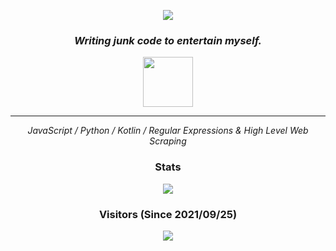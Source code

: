<p align="center"> <img src="https://capsule-render.vercel.app/api?type=Waving&color=timeGradient&height=200&animation=fadeIn&section=header&text=ArjixWasTaken&fontSize=60"> </p>


<h3 align="center"><i>Writing junk code to entertain myself.</i></h3>
<p align="center">
<a href="https://discord.com/users/674710789138939916"><code><img src="https://discord.c99.nl/widget/theme-4/674710789138939916.png" height="80px"></code></a>
</p>
<hr>
<p align="center"><i>
JavaScript / Python / Kotlin / Regular Expressions & High Level Web Scraping</i>
</p>

<h3 align="center">Stats</h3>
<p align="center"> <img src="https://github-readme-stats.vercel.app/api?username=ArjixWasTaken&show_icons=true&theme=synthwave"> </p>


<h3 align="center">Visitors (Since 2021/09/25)</h3>
<p align="center"><img src="https://count.getloli.com/get/@ArjixWasTaken?theme=rule34"></p>

